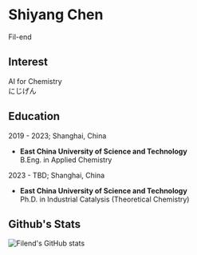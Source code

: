 # Shiyang Chen
  Fil-end
## Interest
  AI for Chemistry  
  にじげん  
## Education
2019 - 2023; Shanghai, China
  - **East China University of Science and Technology**  
    B.Eng. in Applied Chemistry  
    
2023 - TBD; Shanghai, China
  - **East China University of Science and Technology**  
    Ph.D. in Industrial Catalysis (Theoretical Chemistry)  
## Github's Stats
![Filend's GitHub stats](https://github-readme-stats.vercel.app/api?username=Fil-end&show_icons=true&theme=radical)
